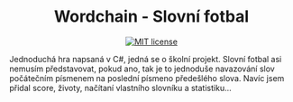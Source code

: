<h1 align="center">Wordchain - Slovní fotbal</h1>
<p align="center">
<a href="https://github.com/pslib-cz/2022-p2a-prg-big-bad-project-Pixelgon/blob/main/LICENSE"><img alt="MIT license" src="https://img.shields.io/badge/license-%20MIT%20license-red"></a>
</p>
Jednoduchá hra napsaná v C#, jedná se o školní projekt. Slovní fotbal asi nemusím představovat, pokud ano, tak je to  jednoduše navazování slov počátečním písmenem na poslední písmeno předešlého slova. Navíc jsem přidal score, životy, načítaní vlastního slovníku a statistiku...
